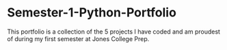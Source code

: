 # Semester-1-Python-Portfolio
This portfolio is a collection of the 5 projects I have coded and am proudest of during my first semester at Jones College Prep.
